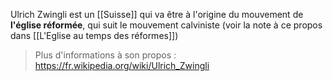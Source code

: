 Ulrich Zwingli est un [[Suisse]] qui va être à l'origine du mouvement de **l'église réformée**, qui suit le mouvement calviniste (voir la note à ce propos dans [[L'Eglise au temps des réformes]])
>Plus d'informations à son propos : https://fr.wikipedia.org/wiki/Ulrich_Zwingli